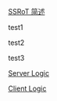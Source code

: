 [SSRoT 简述](./Home)

test1

test2

test3


[Server Logic](./Server-Logic)

[Client Logic](./Client-Logic)